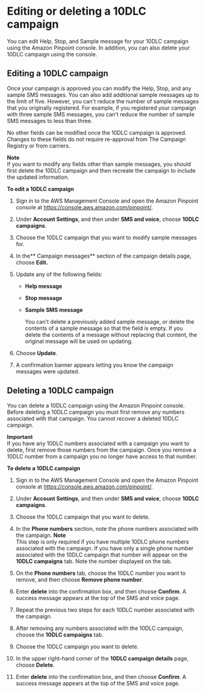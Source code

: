 # Editing or deleting a 10DLC campaign<a name="settings-campaign-10dlc-edit"></a>

You can edit Help, Stop, and Sample message for your 10DLC campaign using the Amazon Pinpoint console\. In addition, you can also delete your 10DLC campaign using the console\.

## Editing a 10DLC campaign<a name="edit-campaign-10dlc"></a>

Once your campaign is approved you can modify the Help, Stop, and any sample SMS messages\. You can also add additional sample messages up to the limit of five\. However, you can't reduce the number of sample messages that you originally registered\. For example, if you registered your campaign with three sample SMS messages, you can't reduce the number of sample SMS messages to less than three\. 

No other fields can be modified once the 10DLC campaign is approved\. Changes to these fields do not require re\-approval from The Campaign Registry or from carriers\.

**Note**  
If you want to modify any fields other than sample messages, you should first delete the 10DLC campaign and then recreate the campaign to include the updated information\.

**To edit a 10DLC campaign**

1. Sign in to the AWS Management Console and open the Amazon Pinpoint console at [https://console\.aws\.amazon\.com/pinpoint/](https://console.aws.amazon.com/pinpoint/)\.

1. Under **Account Settings**, and then under **SMS and voice**, choose **10DLC campaigns**\.

1. Choose the 10DLC campaign that you want to modify sample messages for\. 

1. In the** Campaign messages** section of the campaign details page, choose **Edit\.**

1. Update any of the following fields:
   + **Help message**
   + **Stop message**
   + **Sample SMS message**

     You can't delete a previously added sample message, or delete the contents of a sample message so that the field is empty\. If you delete the contents of a message without replacing that content, the original message will be used on updating\.

1. Choose **Update**\.

1. A confirmation banner appears letting you know the campaign messages were updated\.

## Deleting a 10DLC campaign<a name="delete-campaign-10dlc"></a>

You can delete a 10DLC campaign using the Amazon Pinpoint console\. Before deleting a 10DLC campaign you must first remove any numbers associated with that campaign\. You cannot recover a deleted 10DLC campaign\.

**Important**  
If you have any 10DLC numbers associated with a campaign you want to delete, first remove those numbers from the campaign\. Once you remove a 10DLC number from a campaign you no longer have access to that number\. 

**To delete a 10DLC campaign**

1. Sign in to the AWS Management Console and open the Amazon Pinpoint console at [https://console\.aws\.amazon\.com/pinpoint/](https://console.aws.amazon.com/pinpoint/)\.

1. Under **Account Settings**, and then under **SMS and voice**, choose **10DLC campaigns**\.

1. Choose the 10DLC campaign that you want to delete\. 

1. In the **Phone numbers** section, note the phone numbers associated with the campaign\.
**Note**  
This step is only required if you have multiple 10DLC phone numbers associated with the campaign\. If you have only a single phone number associated with the 10DLC campaign that number will appear on the **10DLC campaigns** tab\. Note the number displayed on the tab\.

1. On the **Phone numbers** tab, choose the 10DLC number you want to remove, and then choose **Remove phone number**\.

1. Enter **delete** into the confirmation box, and then choose **Confirm**\. A success message appears at the top of the SMS and voice page\.

1. Repeat the previous two steps for each 10DLC number associated with the campaign\.

1. After removing any numbers associated with the 10DLC campaign, choose the **10DLC campaigns** tab\.

1. Choose the 10DLC campaign you want to delete\.

1. In the upper right\-hand corner of the **10DLC campaign details** page, choose **Delete**\.

1. Enter **delete** into the confirmation box, and then choose **Confirm**\. A success message appears at the top of the SMS and voice page\.